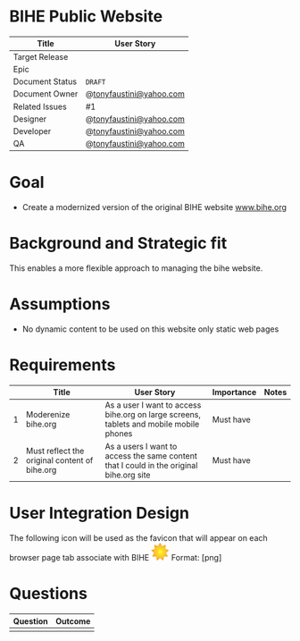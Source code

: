 # BIHE Public Website

|      Title        |   User Story                  |
| ------------------| ----------------------------- |
| Target Release    |                               |
| Epic              |                               |
| Document Status   |     `DRAFT`                   |
| Document Owner    |     @tonyfaustini@yahoo.com   |
| Related Issues    |     #1                        |
| Designer          |     @tonyfaustini@yahoo.com   |
| Developer         |     @tonyfaustini@yahoo.com   |
| QA                |     @tonyfaustini@yahoo.com   |

# Goal

* Create a modernized version of the original BIHE website www.bihe.org

# Background and Strategic fit

This enables a more flexible approach to managing the bihe website.

# Assumptions

* No dynamic content to be used on this website only static web pages

# Requirements

|   |     Title               |   User Story                  |   Importance           |      Notes               |
| - | ----------------------- | ----------------------------- | ---------------------- | ------------------------ |
| 1 | Moderenize bihe.org | As a user I want to access bihe.org on large screens, tablets and mobile mobile phones                   | Must have           |            |
| 2 | Must reflect the original content of bihe.org            | As a users I want to access the same content that I could in the original bihe.org site                  | Must have           |              |

# User Integration Design

The following icon will be used as the favicon that will appear on each browser page tab associate with BIHE 
![favicon design](/design_images/favicon.png) Format: [png]

# Questions

|      Question                           |   Outcome                                 |
| ----------------------------------------| ------------------------------------------|
|                                         |                                           |

